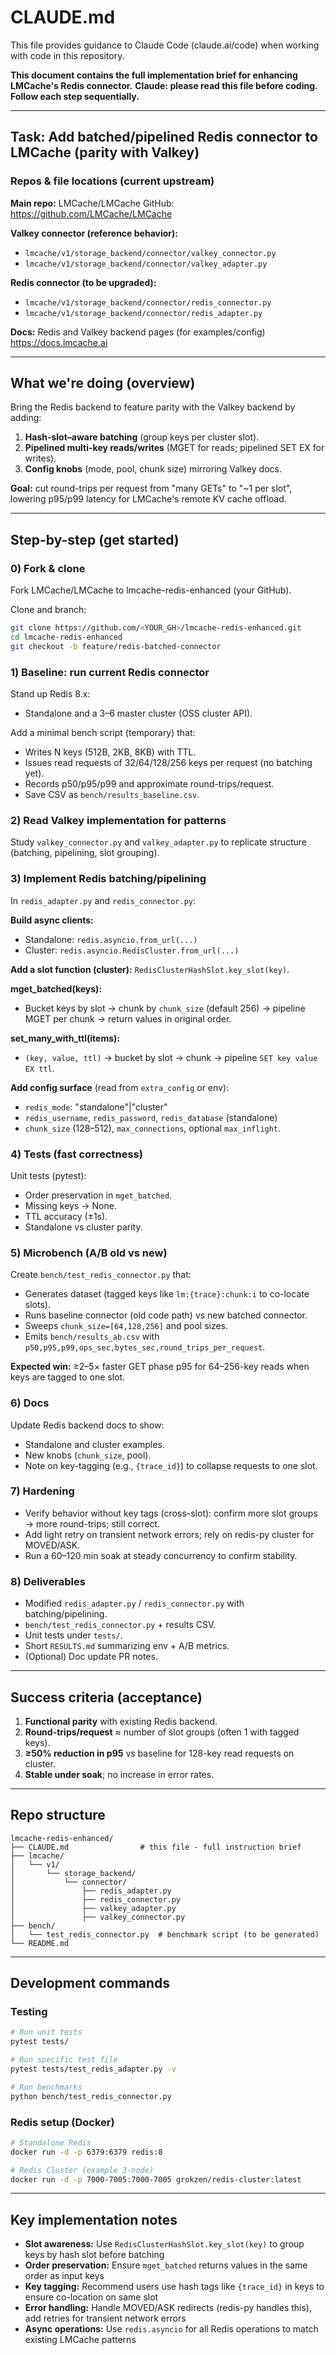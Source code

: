 # CLAUDE.md

This file provides guidance to Claude Code (claude.ai/code) when working with code in this repository.

**This document contains the full implementation brief for enhancing LMCache's Redis connector.**
**Claude: please read this file before coding. Follow each step sequentially.**

---

## Task: Add batched/pipelined Redis connector to LMCache (parity with Valkey)

### Repos & file locations (current upstream)

**Main repo:** LMCache/LMCache
GitHub: https://github.com/LMCache/LMCache

**Valkey connector (reference behavior):**
- `lmcache/v1/storage_backend/connector/valkey_connector.py`
- `lmcache/v1/storage_backend/connector/valkey_adapter.py`

**Redis connector (to be upgraded):**
- `lmcache/v1/storage_backend/connector/redis_connector.py`
- `lmcache/v1/storage_backend/connector/redis_adapter.py`

**Docs:** Redis and Valkey backend pages (for examples/config)
https://docs.lmcache.ai

---

## What we're doing (overview)

Bring the Redis backend to feature parity with the Valkey backend by adding:

1. **Hash-slot–aware batching** (group keys per cluster slot).
2. **Pipelined multi-key reads/writes** (MGET for reads; pipelined SET EX for writes).
3. **Config knobs** (mode, pool, chunk size) mirroring Valkey docs.

**Goal:** cut round-trips per request from "many GETs" to "~1 per slot", lowering p95/p99 latency for LMCache's remote KV cache offload.

---

## Step-by-step (get started)

### 0) Fork & clone

Fork LMCache/LMCache to lmcache-redis-enhanced (your GitHub).

Clone and branch:
```bash
git clone https://github.com/<YOUR_GH>/lmcache-redis-enhanced.git
cd lmcache-redis-enhanced
git checkout -b feature/redis-batched-connector
```

### 1) Baseline: run current Redis connector

Stand up Redis 8.x:
- Standalone and a 3–6 master cluster (OSS cluster API).

Add a minimal bench script (temporary) that:
- Writes N keys (512B, 2KB, 8KB) with TTL.
- Issues read requests of 32/64/128/256 keys per request (no batching yet).
- Records p50/p95/p99 and approximate round-trips/request.
- Save CSV as `bench/results_baseline.csv`.

### 2) Read Valkey implementation for patterns

Study `valkey_connector.py` and `valkey_adapter.py` to replicate structure (batching, pipelining, slot grouping).

### 3) Implement Redis batching/pipelining

In `redis_adapter.py` and `redis_connector.py`:

**Build async clients:**
- Standalone: `redis.asyncio.from_url(...)`
- Cluster: `redis.asyncio.RedisCluster.from_url(...)`

**Add a slot function (cluster):** `RedisClusterHashSlot.key_slot(key)`.

**mget_batched(keys):**
- Bucket keys by slot → chunk by `chunk_size` (default 256) → pipeline MGET per chunk → return values in original order.

**set_many_with_ttl(items):**
- `(key, value, ttl)` → bucket by slot → chunk → pipeline `SET key value EX ttl`.

**Add config surface** (read from `extra_config` or env):
- `redis_mode`: "standalone"|"cluster"
- `redis_username`, `redis_password`, `redis_database` (standalone)
- `chunk_size` (128–512), `max_connections`, optional `max_inflight`.

### 4) Tests (fast correctness)

Unit tests (pytest):
- Order preservation in `mget_batched`.
- Missing keys → None.
- TTL accuracy (±1s).
- Standalone vs cluster parity.

### 5) Microbench (A/B old vs new)

Create `bench/test_redis_connector.py` that:
- Generates dataset (tagged keys like `lm:{trace}:chunk:i` to co-locate slots).
- Runs baseline connector (old code path) vs new batched connector.
- Sweeps `chunk_size=[64,128,256]` and pool sizes.
- Emits `bench/results_ab.csv` with `p50,p95,p99,ops_sec,bytes_sec,round_trips_per_request`.

**Expected win:** ≥2–5× faster GET phase p95 for 64–256-key reads when keys are tagged to one slot.

### 6) Docs

Update Redis backend docs to show:
- Standalone and cluster examples.
- New knobs (`chunk_size`, pool).
- Note on key-tagging (e.g., `{trace_id}`) to collapse requests to one slot.

### 7) Hardening

- Verify behavior without key tags (cross-slot): confirm more slot groups → more round-trips; still correct.
- Add light retry on transient network errors; rely on redis-py cluster for MOVED/ASK.
- Run a 60–120 min soak at steady concurrency to confirm stability.

### 8) Deliverables

- Modified `redis_adapter.py` / `redis_connector.py` with batching/pipelining.
- `bench/test_redis_connector.py` + results CSV.
- Unit tests under `tests/`.
- Short `RESULTS.md` summarizing env + A/B metrics.
- (Optional) Doc update PR notes.

---

## Success criteria (acceptance)

1. **Functional parity** with existing Redis backend.
2. **Round-trips/request** ≈ number of slot groups (often 1 with tagged keys).
3. **≥50% reduction in p95** vs baseline for 128-key read requests on cluster.
4. **Stable under soak**; no increase in error rates.

---

## Repo structure

```
lmcache-redis-enhanced/
├── CLAUDE.md                # this file - full instruction brief
├── lmcache/
│   └── v1/
│       └── storage_backend/
│           └── connector/
│               ├── redis_adapter.py
│               ├── redis_connector.py
│               ├── valkey_adapter.py
│               ├── valkey_connector.py
├── bench/
│   └── test_redis_connector.py  # benchmark script (to be generated)
└── README.md
```

---

## Development commands

### Testing
```bash
# Run unit tests
pytest tests/

# Run specific test file
pytest tests/test_redis_adapter.py -v

# Run benchmarks
python bench/test_redis_connector.py
```

### Redis setup (Docker)
```bash
# Standalone Redis
docker run -d -p 6379:6379 redis:8

# Redis Cluster (example 3-node)
docker run -d -p 7000-7005:7000-7005 grokzen/redis-cluster:latest
```

---

## Key implementation notes

- **Slot awareness:** Use `RedisClusterHashSlot.key_slot(key)` to group keys by hash slot before batching
- **Order preservation:** Ensure `mget_batched` returns values in the same order as input keys
- **Key tagging:** Recommend users use hash tags like `{trace_id}` in keys to ensure co-location on same slot
- **Error handling:** Handle MOVED/ASK redirects (redis-py handles this), add retries for transient network errors
- **Async operations:** Use `redis.asyncio` for all Redis operations to match existing LMCache patterns
